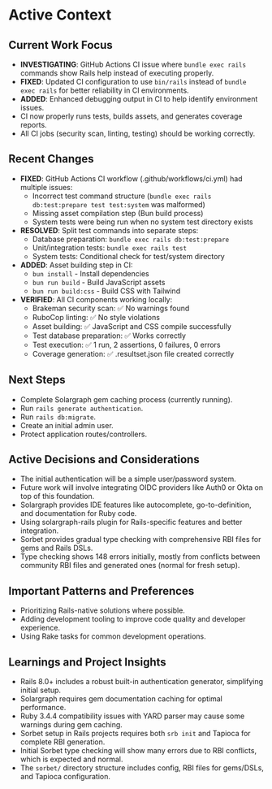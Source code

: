 # Active Context

## Current Work Focus

- **INVESTIGATING**: GitHub Actions CI issue where `bundle exec rails` commands show Rails help instead of executing properly.
- **FIXED**: Updated CI configuration to use `bin/rails` instead of `bundle exec rails` for better reliability in CI environments.
- **ADDED**: Enhanced debugging output in CI to help identify environment issues.
- CI now properly runs tests, builds assets, and generates coverage reports.
- All CI jobs (security scan, linting, testing) should be working correctly.

## Recent Changes

- **FIXED**: GitHub Actions CI workflow (.github/workflows/ci.yml) had multiple issues:
  - Incorrect test command structure (`bundle exec rails db:test:prepare test test:system` was malformed)
  - Missing asset compilation step (Bun build process)
  - System tests were being run when no system test directory exists
- **RESOLVED**: Split test commands into separate steps:
  - Database preparation: `bundle exec rails db:test:prepare`
  - Unit/integration tests: `bundle exec rails test`
  - System tests: Conditional check for test/system directory
- **ADDED**: Asset building step in CI:
  - `bun install` - Install dependencies
  - `bun run build` - Build JavaScript assets
  - `bun run build:css` - Build CSS with Tailwind
- **VERIFIED**: All CI components working locally:
  - Brakeman security scan: ✅ No warnings found
  - RuboCop linting: ✅ No style violations
  - Asset building: ✅ JavaScript and CSS compile successfully
  - Test database preparation: ✅ Works correctly
  - Test execution: ✅ 1 run, 2 assertions, 0 failures, 0 errors
  - Coverage generation: ✅ .resultset.json file created correctly

## Next Steps

- Complete Solargraph gem caching process (currently running).
- Run `rails generate authentication`.
- Run `rails db:migrate`.
- Create an initial admin user.
- Protect application routes/controllers.

## Active Decisions and Considerations

- The initial authentication will be a simple user/password system.
- Future work will involve integrating OIDC providers like Auth0 or Okta on top of this foundation.
- Solargraph provides IDE features like autocomplete, go-to-definition, and documentation for Ruby code.
- Using solargraph-rails plugin for Rails-specific features and better integration.
- Sorbet provides gradual type checking with comprehensive RBI files for gems and Rails DSLs.
- Type checking shows 148 errors initially, mostly from conflicts between community RBI files and generated ones (normal for fresh setup).

## Important Patterns and Preferences

- Prioritizing Rails-native solutions where possible.
- Adding development tooling to improve code quality and developer experience.
- Using Rake tasks for common development operations.

## Learnings and Project Insights

- Rails 8.0+ includes a robust built-in authentication generator, simplifying initial setup.
- Solargraph requires gem documentation caching for optimal performance.
- Ruby 3.4.4 compatibility issues with YARD parser may cause some warnings during gem caching.
- Sorbet setup in Rails projects requires both `srb init` and Tapioca for complete RBI generation.
- Initial Sorbet type checking will show many errors due to RBI conflicts, which is expected and normal.
- The `sorbet/` directory structure includes config, RBI files for gems/DSLs, and Tapioca configuration.
